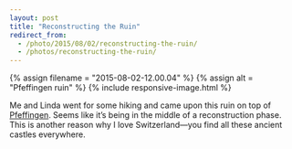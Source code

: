 ```yaml
---
layout: post
title: "Reconstructing the Ruin"
redirect_from:
  - /photo/2015/08/02/reconstructing-the-ruin/
  - /photos/reconstructing-the-ruin/
---
```


{% assign filename = "2015-08-02-12.00.04" %}
{% assign alt = "Pfeffingen ruin" %}
{% include responsive-image.html %}

Me and Linda went for some hiking and came upon this ruin on top of [Pfeffingen](https://en.wikipedia.org/wiki/Pfeffingen). Seems like it’s being in the middle of a reconstruction phase. This is another reason why I love Switzerland—you find all these ancient castles everywhere.
